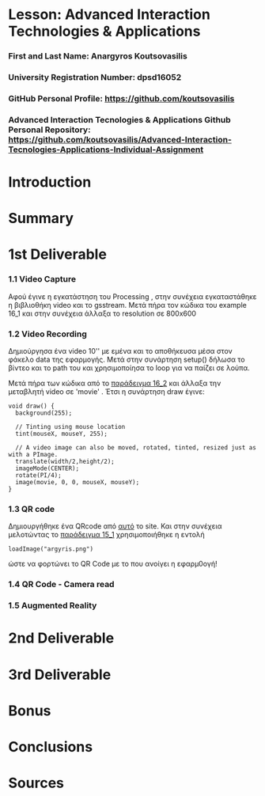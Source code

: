 # Lesson: Advanced Interaction Technologies & Applications

### First and Last Name: Anargyros Koutsovasilis
### University Registration Number: dpsd16052
### GitHub Personal Profile: https://github.com/koutsovasilis
### Advanced Interaction Tecnologies & Applications Github Personal Repository: https://github.com/koutsovasilis/Advanced-Interaction-Tecnologies-Applications-Individual-Assignment

# Introduction

# Summary


# 1st Deliverable
### 1.1 Video Capture
Αφού έγινε η εγκατάστηση του Processing , στην συνέχεια εγκαταστάθηκε η βιβλιοθήκη video και το gsstream. Μετά πήρα τον κώδικα του example 16_1 και στην συνέχεια άλλαξα το resolution σε 800x600

### 1.2 Video Recording
Δημιούργησα ένα video 10'' με εμένα και το αποθήκευσα μέσα στον φάκελο data της εφαρμογής. Μετά στην συνάρτηση setup() δήλωσα το βίντεο και το path του και χρησιμοποίησα το loop για να παίζει σε λούπα.

Μετά πήρα των κώδικα από το [παράδειγμα 16_2](http://learningprocessing.com/examples/chp16/example-16-02-ManipulateCapture)  και άλλαξα την μεταβλητή video σε 'movie' . Έτσι η συνάρτηση draw έγινε:
```
void draw() {
  background(255);

  // Tinting using mouse location
  tint(mouseX, mouseY, 255);

  // A video image can also be moved, rotated, tinted, resized just as with a PImage.
  translate(width/2,height/2);
  imageMode(CENTER);
  rotate(PI/4);
  image(movie, 0, 0, mouseX, mouseY);
}
```

### 1.3 QR code
Δημιουργήθηκε ένα QRcode από [αυτό](https://qrcode.kaywa.com/) το site. Και στην συνέχεια μελοτώντας το [παράδειγμα 15_1](http://learningprocessing.com/examples/chp15/example-15-01-drawimage) χρησιμοποιήθηκε η εντολή
```
loadImage("argyris.png")
```

ώστε να φορτώνει το QR Code  με το που ανοίγει η εφαρμ0ογή!

### 1.4 QR Code - Camera read

### 1.5 Augmented Reality

# 2nd Deliverable


# 3rd Deliverable 


# Bonus 


# Conclusions


# Sources
